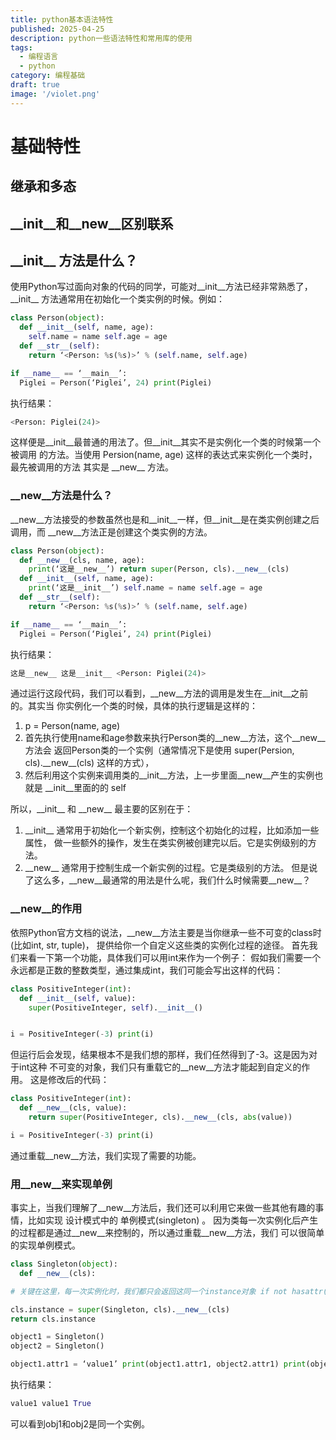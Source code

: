 ```yaml
---
title: python基本语法特性
published: 2025-04-25
description: python一些语法特性和常用库的使用
tags:
  - 编程语言
  - python
category: 编程基础
draft: true
image: '/violet.png'
---
```


# 基础特性

## 继承和多态




## \_\_init\_\_和\_\_new\_\_区别联系

##  \_\_init\_\_ 方法是什么？


使用Python写过面向对象的代码的同学，可能对\_\_init\_\_方法已经非常熟悉了，\_\_init\_\_ 方法通常用在初始化一个类实例的时候。例如：

```python
class Person(object):
  def __init__(self, name, age):
    self.name = name self.age = age
  def __str__(self):
    return ‘<Person: %s(%s)>’ % (self.name, self.age)

if __name__ == ‘__main__’:
  Piglei = Person(‘Piglei’, 24) print(Piglei)
```

执行结果：

```python
<Person: Piglei(24)>
```

这样便是\_\_init\_\_最普通的用法了。但\_\_init\_\_其实不是实例化一个类的时候第一个被调用 的方法。当使用 Persion(name, age) 这样的表达式来实例化一个类时，最先被调用的方法 其实是 \_\_new\_\_ 方法。

### \_\_new\_\_方法是什么？

\_\_new\_\_方法接受的参数虽然也是和\_\_init\_\_一样，但\_\_init\_\_是在类实例创建之后调用，而 \_\_new\_\_方法正是创建这个类实例的方法。

```python
class Person(object):
  def __new__(cls, name, age):
    print(‘这是__new__’) return super(Person, cls).__new__(cls)
  def __init__(self, name, age):
    print(‘这是__init__’) self.name = name self.age = age
  def __str__(self):
    return ‘<Person: %s(%s)>’ % (self.name, self.age)

if __name__ == ‘__main__’:
  Piglei = Person(‘Piglei’, 24) print(Piglei)
```

执行结果：

```python
这是__new__ 这是__init__ <Person: Piglei(24)>
```

通过运行这段代码，我们可以看到，\_\_new\_\_方法的调用是发生在\_\_init\_\_之前的。其实当 你实例化一个类的时候，具体的执行逻辑是这样的：

1. p = Person(name, age)
2. 首先执行使用name和age参数来执行Person类的\_\_new\_\_方法，这个\_\_new\_\_方法会 返回Person类的一个实例（通常情况下是使用 super(Persion, cls).\_\_new\_\_(cls) 这样的方式），
3. 然后利用这个实例来调用类的\_\_init\_\_方法，上一步里面\_\_new\_\_产生的实例也就是 \_\_init\_\_里面的的 self
   
所以，\_\_init\_\_ 和 \_\_new\_\_ 最主要的区别在于： 

1. \_\_init\_\_ 通常用于初始化一个新实例，控制这个初始化的过程，比如添加一些属性， 做一些额外的操作，发生在类实例被创建完以后。它是实例级别的方法。
2. \_\_new\_\_ 通常用于控制生成一个新实例的过程。它是类级别的方法。 但是说了这么多，\_\_new\_\_最通常的用法是什么呢，我们什么时候需要\_\_new\_\_？

### \_\_new\_\_的作用

依照Python官方文档的说法，\_\_new\_\_方法主要是当你继承一些不可变的class时(比如int, str, tuple)， 提供给你一个自定义这些类的实例化过程的途径。 首先我们来看一下第一个功能，具体我们可以用int来作为一个例子： 假如我们需要一个永远都是正数的整数类型，通过集成int，我们可能会写出这样的代码：

```python
class PositiveInteger(int):
  def __init__(self, value):
    super(PositiveInteger, self).__init__()


i = PositiveInteger(-3) print(i)
```

但运行后会发现，结果根本不是我们想的那样，我们任然得到了-3。这是因为对于int这种 不可变的对象，我们只有重载它的\_\_new\_\_方法才能起到自定义的作用。 这是修改后的代码：

```python
class PositiveInteger(int):
  def __new__(cls, value):
    return super(PositiveInteger, cls).__new__(cls, abs(value))

i = PositiveInteger(-3) print(i)
```

通过重载\_\_new\_\_方法，我们实现了需要的功能。

### 用__new__来实现单例

事实上，当我们理解了\_\_new\_\_方法后，我们还可以利用它来做一些其他有趣的事情，比如实现 设计模式中的 单例模式(singleton) 。 因为类每一次实例化后产生的过程都是通过\_\_new\_\_来控制的，所以通过重载\_\_new\_\_方法，我们 可以很简单的实现单例模式。

```python
class Singleton(object):
  def __new__(cls):

# 关键在这里，每一次实例化时，我们都只会返回这同一个instance对象 if not hasattr(cls, ‘instance’):

cls.instance = super(Singleton, cls).__new__(cls)
return cls.instance

object1 = Singleton() 
object2 = Singleton()

object1.attr1 = ‘value1’ print(object1.attr1, object2.attr1) print(object1 is object2)
```

执行结果：

```python
value1 value1 True
```
可以看到obj1和obj2是同一个实例。
